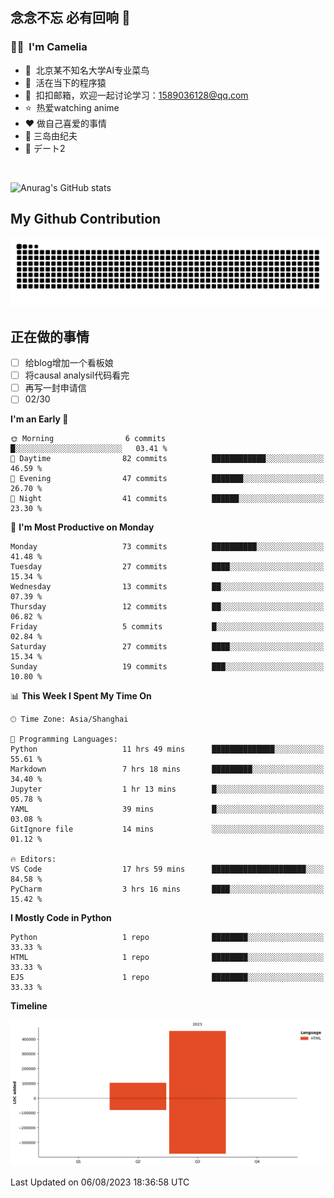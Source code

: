 ## 念念不忘 必有回响  👋
### 👨‍🔧&nbsp;&nbsp;I'm Camelia
- 🏢&nbsp;&nbsp;北京某不知名大学AI专业菜鸟
- 🦍&nbsp;&nbsp;活在当下的程序猿
- 💬&nbsp;&nbsp;扣扣邮箱，欢迎一起讨论学习：1589036128@qq.com
- ⭐️&nbsp;&nbsp;热爱watching anime
- ❤️ 做自己喜爱的事情
- 📖 三岛由纪夫
- 🎵 デート2

<br>

![Anurag's GitHub stats](https://github-readme-stats.vercel.app/api?username=abinzzz&count_private=true&show_icons=true&theme=tokyonight)


## My Github Contribution
![](https://github.com/abinzzz/abinzzz/blob/output/github-contribution-grid-snake.svg)

## 正在做的事情
- [ ] 给blog增加一个看板娘
- [ ] 将causal analysil代码看完
- [ ] 再写一封申请信
- [ ] 02/30
<!--START_SECTION:waka-->
**I'm an Early 🐤** 

```text
🌞 Morning                6 commits           █░░░░░░░░░░░░░░░░░░░░░░░░   03.41 % 
🌆 Daytime                82 commits          ████████████░░░░░░░░░░░░░   46.59 % 
🌃 Evening                47 commits          ███████░░░░░░░░░░░░░░░░░░   26.70 % 
🌙 Night                  41 commits          ██████░░░░░░░░░░░░░░░░░░░   23.30 % 
```
📅 **I'm Most Productive on Monday** 

```text
Monday                   73 commits          ██████████░░░░░░░░░░░░░░░   41.48 % 
Tuesday                  27 commits          ████░░░░░░░░░░░░░░░░░░░░░   15.34 % 
Wednesday                13 commits          ██░░░░░░░░░░░░░░░░░░░░░░░   07.39 % 
Thursday                 12 commits          ██░░░░░░░░░░░░░░░░░░░░░░░   06.82 % 
Friday                   5 commits           █░░░░░░░░░░░░░░░░░░░░░░░░   02.84 % 
Saturday                 27 commits          ████░░░░░░░░░░░░░░░░░░░░░   15.34 % 
Sunday                   19 commits          ███░░░░░░░░░░░░░░░░░░░░░░   10.80 % 
```


📊 **This Week I Spent My Time On** 

```text
🕑︎ Time Zone: Asia/Shanghai

💬 Programming Languages: 
Python                   11 hrs 49 mins      ██████████████░░░░░░░░░░░   55.61 % 
Markdown                 7 hrs 18 mins       █████████░░░░░░░░░░░░░░░░   34.40 % 
Jupyter                  1 hr 13 mins        █░░░░░░░░░░░░░░░░░░░░░░░░   05.78 % 
YAML                     39 mins             █░░░░░░░░░░░░░░░░░░░░░░░░   03.08 % 
GitIgnore file           14 mins             ░░░░░░░░░░░░░░░░░░░░░░░░░   01.12 % 

🔥 Editors: 
VS Code                  17 hrs 59 mins      █████████████████████░░░░   84.58 % 
PyCharm                  3 hrs 16 mins       ████░░░░░░░░░░░░░░░░░░░░░   15.42 % 
```

**I Mostly Code in Python** 

```text
Python                   1 repo              ████████░░░░░░░░░░░░░░░░░   33.33 % 
HTML                     1 repo              ████████░░░░░░░░░░░░░░░░░   33.33 % 
EJS                      1 repo              ████████░░░░░░░░░░░░░░░░░   33.33 % 
```



**Timeline**

![Lines of Code chart](https://raw.githubusercontent.com/abinzzz/abinzzz/main/assets/bar_graph.png)


 Last Updated on 06/08/2023 18:36:58 UTC
<!--END_SECTION:waka-->


